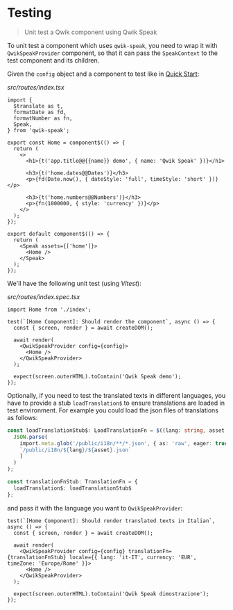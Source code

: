 # Testing

> Unit test a Qwik component using Qwik Speak

To unit test a component which uses `qwik-speak`, you need to wrap it with `QwikSpeakProvider` component, so that it can pass the `SpeakContext` to the test component and its children.

Given the `config` object and a component to test like in [Quick Start](./quick-start.md):

_src/routes/index.tsx_
```tsx
import {
  $translate as t,
  formatDate as fd,
  formatNumber as fn,
  Speak,
} from 'qwik-speak';

export const Home = component$(() => {
  return (
    <>
      <h1>{t('app.title@@{{name}} demo', { name: 'Qwik Speak' })}</h1>

      <h3>{t('home.dates@@Dates')}</h3>
      <p>{fd(Date.now(), { dateStyle: 'full', timeStyle: 'short' })}</p>

      <h3>{t('home.numbers@@Numbers')}</h3>
      <p>{fn(1000000, { style: 'currency' })}</p>
    </>
  );
});

export default component$(() => {
  return (
    <Speak assets={['home']}>
      <Home />
    </Speak>
  );
});
```

We'll have the following unit test (using _Vitest_):

_src/routes/index.spec.tsx_
```tsx
import Home from './index';

test(`[Home Component]: Should render the component`, async () => {
  const { screen, render } = await createDOM();

  await render(
    <QwikSpeakProvider config={config}>
      <Home />
    </QwikSpeakProvider>
  );

  expect(screen.outerHTML).toContain('Qwik Speak demo');
});
```

Optionally, if you need to test the translated texts in different languages, you have to provide a stub `loadTranslation$` to ensure translations are loaded in test environment. For example you could load the json files of translations as follows:
```typescript
const loadTranslationStub$: LoadTranslationFn = $((lang: string, asset: string) =>
  JSON.parse(
    import.meta.glob('/public/i18n/**/*.json', { as: 'raw', eager: true })[
    `/public/i18n/${lang}/${asset}.json`
    ]
  )
);

const translationFnStub: TranslationFn = {
  loadTranslation$: loadTranslationStub$
};
```
and pass it with the language you want to `QwikSpeakProvider`:

```tsx
test(`[Home Component]: Should render translated texts in Italian`, async () => {
  const { screen, render } = await createDOM();

  await render(
    <QwikSpeakProvider config={config} translationFn={translationFnStub} locale={{ lang: 'it-IT', currency: 'EUR', timeZone: 'Europe/Rome' }}>
      <Home />
    </QwikSpeakProvider>
  );

  expect(screen.outerHTML).toContain('Qwik Speak dimostrazione');
});
```